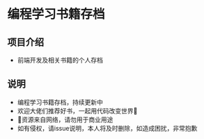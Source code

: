 # 编程学习书籍存档

## 项目介绍
* 前端开发及相关书籍的个人存档

## 说明
* 编程学习书籍存档，持续更新中
* 欢迎大佬们推荐好书，一起用代码改变世界:lollipop:
* :no_entry_sign:资源来自网络，请勿用于商业用途
* 如有侵权，请issue说明，本人将及时删除，如造成困扰，非常抱歉
